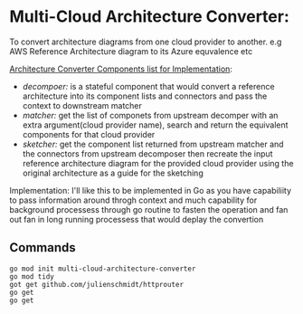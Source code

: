 # Multi-Cloud Architecture Converter: 

To convert architecture diagrams from one cloud provider to another. e.g AWS Reference Architecture diagram to its Azure equvalence etc

[Architecture Converter Components list for Implementation](https://drive.google.com/file/d/1h3RtRcJFahOQA3ERr9A1suhDTpturFXo/view?usp=sharing):
- *decompoer:* is a stateful component that would convert a reference architecture into its component lists and connectors and pass the context to downstream matcher
- *matcher:* get the list of componets from upstream decomper with an extra argument(cloud provider name), search and return the equivalent components for that cloud provider
- *sketcher:* get the component list returned from upstream matcher and the connectors from upstream decomposer then recreate the input reference architecture diagram for the provided cloud provider using the original architecture as a guide for the sketching

Implementation: I'll like this to be implemented in Go as you have capabiliity to pass information around throgh context and much capability for background processess through go routine to fasten the operation and fan out fan in long running processess that would deplay the convertion

## Commands

```
go mod init multi-cloud-architecture-converter
go mod tidy
got get github.com/julienschmidt/httprouter
go get 
go get 
```